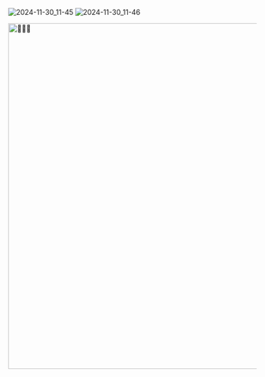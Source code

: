 ![2024-11-30_11-45](https://github.com/user-attachments/assets/bfa47c44-3660-416a-a412-12476c839259)
![2024-11-30_11-46](https://github.com/user-attachments/assets/024ea278-65ad-489d-b256-74d0232ccee1)

<a href="https://soundcloud.com/tn28archive2/drake-with-no-iphone?in=garmadom/sets/3a1&si=fd2d0ca3aeef4413925ada83c2a0394d&utm_source=clipboard&utm_medium=text&utm_campaign=social_sharing" target="_blank">
  <img src="https://media.discordapp.net/attachments/1143513153838260274/1312479571853053982/artworks-tkbiH1IxV12yjkcJ-zaRxKA-t500x500.jpg?ex=674ca55a&is=674b53da&hm=db52b6112266a38b8571e2e730fbb8346eed822a056b80be36cd503a9cf74e9a&=&format=webp" alt="🥵🥵🥵" style="width: 700px; height: 700px;">
</a>
